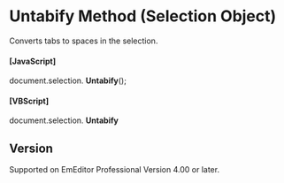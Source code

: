 # Untabify Method (Selection Object)

Converts tabs to spaces in the selection.

#### \[JavaScript\]

document.selection. **Untabify**();

#### \[VBScript\]

document.selection. **Untabify**

## Version

Supported on EmEditor Professional Version 4.00 or later.